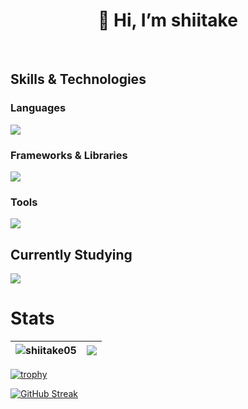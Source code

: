 <h1 align="center">👋 Hi, I’m shiitake</h1>
<br>

## Skills & Technologies

### Languages
<img src="https://skillicons.dev/icons?i=html,css,js,ts,go,rust" />

### Frameworks & Libraries
<img src="https://skillicons.dev/icons?i=react,nodejs,nextjs,tailwind,prisma" />

### Tools
<img src="https://skillicons.dev/icons?i=git,docker" />

## Currently Studying
<img src="https://skillicons.dev/icons?i=mysql,postgres,nestjs,vitest" />

<!--- mongodb,cloudflare,p5js --->

# Stats
| <img align="center" src="https://github-readme-stats.vercel.app/api/top-langs/?username=shiitake05&show_icons=true&include_all_commits=true&locale=en&hide_border=true&layout=compact" alt="shiitake05" /> | <img align="center" src="https://github-readme-stats.vercel.app/api?username=shiitake05&layout=compact&locale=en&hide_border=true" /></a> |
| ------------- | ------------- |

[![trophy](https://github-profile-trophy.vercel.app/?username=shiitake05)](https://github.com/ryo-ma/github-profile-trophy)

[![GitHub Streak](https://github-readme-streak-stats.herokuapp.com?user=shiitake05)](https://git.io/streak-stats)

<!---
shiitake05/shiitake05 is a ✨ special ✨ repository because its `README.md` (this file) appears on your GitHub profile.
You can click the Preview link to take a look at your changes.
--->
